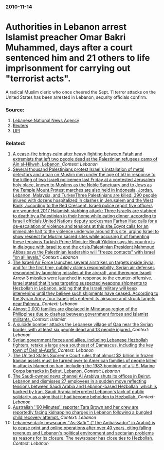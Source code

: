 ### [2010-11-14](/news/2010/11/14/index.md)

# Authorities in Lebanon arrest Islamist preacher Omar Bakri Muhammed, days after a court sentenced him and 21 others to life imprisonment for carrying out "terrorist acts". 

A radical Muslim cleric who once cheered the Sept. 11 terror attacks on the United States has been arrested in Lebanon, security officials confirm.


### Source:

1. [Lebanese National News Agency](http://www.nna-leb.gov.lb/phpfolder/loadpage.php?page=E17.html)
2. [Reuters](http://af.reuters.com/article/worldNews/idAFTRE6AD1SN20101114)
3. [UPI](http://www.upi.com/Top_News/World-News/2010/11/14/Radical-cleric-arrested-in-Lebanon/UPI-28431289747858/)

### Related:

1. [A cease-fire brings calm after heavy fighting between Fatah and extremists that left two people dead at the Palestinian refugees camp of Ain al-Hilweh, Lebanon. ](/news/2017/08/21/a-cease-fire-brings-calm-after-heavy-fighting-between-fatah-and-extremists-that-left-two-people-dead-at-the-palestinian-refugees-camp-of-ain.md) _Context: Lebanon_
2. [Several thousand Palestinians protest Israel's installation of metal detectors and a ban on  Muslim men under the age of 50 in response to the killing of two Israeli policemen last Friday at a contested Jerusalem holy place,  known to Muslims as the Noble Sanctuary and to Jews as the Temple Mount.Protest marches are also held in Indonesia, Jordan, Lebanon, Malaysia, and TurkeyThree Palestinians are killed,  390 people injured with dozens hospitalized in clashes in Jerusalem and the West Bank, according to the Red Crescent.   Israeli police report five officers  are wounded.2017 Halamish stabbing attack: Three Israelis are stabbed to death by a Palestinian in their home while eating dinner, according to Israeli officials.United Nations deputy spokesman Farhan Haq calls for a de-escalation of violence and tensions at this site.Egypt calls for an immediate halt to the violence underway around this  site, urging Israel to show respect for Muslim sacred sites while accusing it of fomenting these tensions.Turkish Prime Minister Binali Yildirim says his country is in dialogue with Israel to end the crisis.Palestinian President Mahmoud Abbas says the Palestinian leadership will "freeze contacts" with Israel "on all levels."](/news/2017/07/21/several-thousand-palestinians-protest-israel-s-installation-of-metal-detectors-and-a-ban-on-muslim-men-under-the-age-of-50-in-response-to-t.md) _Context: Lebanon_
3. [The Israeli Air Force launches several airstrikes on targets inside Syria, and for the first time, publicly claims responsibility. Syrian air defenses responded by launching missiles at the aircraft, and thereupon Israeli Arrow 3 missiles were launched in response to the counter-offensive. Israel stated that it was targeting suspected weapons shipments to Hezbollah in Lebanon, adding that the Israeli military will keep intervening until they believe such shipments have ceased. According to the Syrian Army, four Israeli jets entered its airspace and struck targets near Palmyra. ](/news/2017/03/17/the-israeli-air-force-launches-several-airstrikes-on-targets-inside-syria-and-for-the-first-time-publicly-claims-responsibility-syrian-ai.md) _Context: Lebanon_
4. [Almost 2,000 families are displaced in Mindanao region of the Philippines due to clashes between government forces and Islamist militants. ](/news/2016/11/29/almost-2-000-families-are-displaced-in-mindanao-region-of-the-philippines-due-to-clashes-between-government-forces-and-islamist-militants.md) _Context: Islamist_
5. [A suicide bomber attacks the Lebanese village of Qaa near the Syrian border, with at least six people dead and 13 people injured. ](/news/2016/06/27/a-suicide-bomber-attacks-the-lebanese-village-of-qaa-near-the-syrian-border-with-at-least-six-people-dead-and-13-people-injured.md) _Context: Lebanon_
6. [ Syrian government forces and allies, including Lebanese Hezbollah fighters, retake a large area southeast of Damascus, including the key town of Deir al-Asafir. ](/news/2016/05/19/syrian-government-forces-and-allies-including-lebanese-hezbollah-fighters-retake-a-large-area-southeast-of-damascus-including-the-key-to.md) _Context: Lebanon_
7. [The United States Supreme Court rules that almost $2 billion in frozen Iranian assets must be turned over to American families of people killed in attacks blamed on Iran, including the 1983 bombing of a U.S. Marine Corps barracks in Beirut, Lebanon. ](/news/2016/04/20/the-united-states-supreme-court-rules-that-almost-2-billion-in-frozen-iranian-assets-must-be-turned-over-to-american-families-of-people-kil.md) _Context: Lebanon_
8. [The Saudi-owned news channel Al Arabiya shuts its offices in Beirut, Lebanon and dismisses 27 employees in a sudden move reflecting tensions between Saudi Arabia and Lebanon-based Hezbollah, which is backed by Iran. Saudi Arabia interpreted Lebanon's lack of public solidarity as a sign that it had become beholden to Hezbollah. ](/news/2016/04/2/the-saudi-owned-news-channel-al-arabiya-shuts-its-offices-in-beirut-lebanon-and-dismisses-27-employees-in-a-sudden-move-reflecting-tensions.md) _Context: Lebanon_
9. [ Australian ''60 Minutes'' reporter Tara Brown and her crew are reportedly facing kidnapping charges in Lebanon following a bungled child recovery attempt. ](/news/2016/04/12/australian-60-minutes-reporter-tara-brown-and-her-crew-are-reportedly-facing-kidnapping-charges-in-lebanon-following-a-bungled-child-re.md) _Context: Lebanon_
10. [Lebanese daily newspaper ''As-Safir'' ("The Ambassador" in Arabic) is to cease print and online operations after over 40 years, citing falling revenues and Lebanon's political environment and sectarian problems as reasons for its closure. The newspaper has close ties to Hezbollah. ](/news/2016/03/24/lebanese-daily-newspaper-as-safir-the-ambassador-in-arabic-is-to-cease-print-and-online-operations-after-over-40-years-citing-falli.md) _Context: Lebanon_
